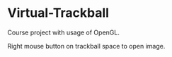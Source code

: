 # Virtual-Trackball
Course project with usage of OpenGL.

Right mouse button on trackball space to open image.
